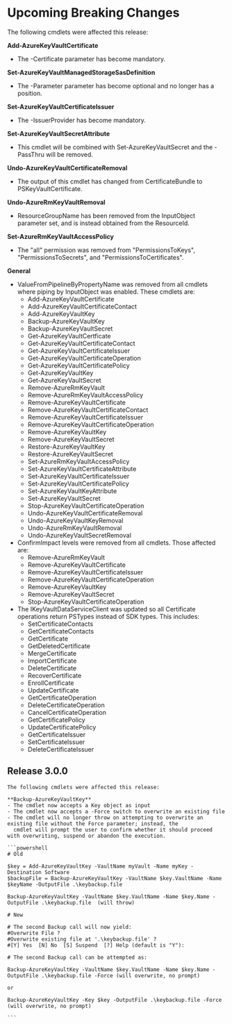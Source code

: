 <!--
    Please leave this section at the top of the breaking change documentation.

    New breaking changes should go under the section titled "Upcoming Breaking Changes", and should adhere to the following format:

    # Upcoming Breaking Changes

    ## Release X.0.0 - January 2017

    The following cmdlets were affected this release:

    **Cmdlet 1**
    - Description of what has changed

    ```powershell
    # Old
    # Sample of how the cmdlet was previously called

    # New
    # Sample of how the cmdlet should now be called
    ```

    Note: the above section follows the template found in the link below: 

    https://github.com/Azure/azure-powershell/blob/dev/documentation/breaking-changes/breaking-change-template.md
-->

# Upcoming Breaking Changes

The following cmdlets were affected this release:

**Add-AzureKeyVaultCertificate**
- The -Certificate parameter has become mandatory.

**Set-AzureKeyVaultManagedStorageSasDefinition**
- The -Parameter parameter has become optional and no longer has a position.

**Set-AzureKeyVaultCertificateIssuer**
- The -IssuerProvider has become mandatory.

**Set-AzureKeyVaultSecretAttribute**
- This cmdlet will be combined with Set-AzureKeyVaultSecret and the -PassThru will be removed.

**Undo-AzureKeyVaultCertificateRemoval**
- The output of this cmdlet has changed from CertificateBundle to PSKeyVaultCertificate.

**Undo-AzureRmKeyVaultRemoval**
- ResourceGroupName has been removed from the InputObject parameter set, and is instead obtained from the ResourceId.

**Set-AzureRmKeyVaultAccessPolicy**
- The "all" permission was removed from "PermissionsToKeys", "PermissionsToSecrets", and "PermissionsToCertificates".

**General**
- ValueFromPipelineByPropertyName was removed from all cmdlets where piping by InputObject was enabled.  These cmdlets are:
    - Add-AzureKeyVaultCertificate
    - Add-AzureKeyVaultCertificateContact
    - Add-AzureKeyVaultKey
    - Backup-AzureKeyVaultKey
    - Backup-AzureKeyVaultSecret
    - Get-AzureKeyVaultCertficate
    - Get-AzureKeyVaultCertificateContact
    - Get-AzureKeyVaultCertificateIssuer
    - Get-AzureKeyVaultCertificateOperation
    - Get-AzureKeyVaultCertificatePolicy
    - Get-AzureKeyVaultKey
    - Get-AzureKeyVaultSecret
    - Remove-AzureRmKeyVault
    - Remove-AzureRmKeyVaultAccessPolicy
    - Remove-AzureKeyVaultCertificate
    - Remove-AzureKeyVaultCertificateContact
    - Remove-AzureKeyVaultCertificateIssuer
    - Remove-AzureKeyVaultCertificateOperation
    - Remove-AzureKeyVaultKey
    - Remove-AzureKeyVaultSecret
    - Restore-AzureKeyVaultKey
    - Restore-AzureKeyVaultSecret
    - Set-AzureRmKeyVaultAccessPolicy
    - Set-AzureKeyVaultCertificateAttribute
    - Set-AzureKeyVaultCertificateIssuer
    - Set-AzureKeyVaultCertificatePolicy
    - Set-AzureKeyVaultKeyAttribute
    - Set-AzureKeyVaultSecret
    - Stop-AzureKeyVaultCertificateOperation
    - Undo-AzureKeyVaultCertificateRemoval
    - Undo-AzureKeyVaultKeyRemoval
    - Undo-AzureRmKeyVaultRemoval
    - Undo-AzureKeyVaultSecretRemoval
- ConfirmImpact levels were removed from all cmdlets.  Those affected are:
    - Remove-AzureRmKeyVault
    - Remove-AzureKeyVaultCertificate
    - Remove-AzureKeyVaultCertificateIssuer
    - Remove-AzureKeyVaultCertificateOperation
    - Remove-AzureKeyVaultKey
    - Remove-AzureKeyVaultSecret
    - Stop-AzureKeyVaultCertificateOperation
- The IKeyVaultDataServiceClient was updated so all Certificate operations return PSTypes instead of SDK types. This includes:
    - SetCertificateContacts
    - GetCertificateContacts
    - GetCertificate
    - GetDeletedCertificate
    - MergeCertificate
    - ImportCertificate
    - DeleteCertificate
    - RecoverCertificate
    - EnrollCertificate
    - UpdateCertificate
    - GetCertificateOperation
    - DeleteCertificateOperation
    - CancelCertificateOperation
    - GetCertificatePolicy
    - UpdateCertificatePolicy
    - GetCertificateIssuer
    - SetCertificateIssuer
    - DeleteCertificateIssuer

## Release 3.0.0

    The following cmdlets were affected this release:

    **Backup-AzureKeyVaultKey**
    - The cmdlet now accepts a Key object as input
    - The cmdlet now accepts a -Force switch to overwrite an existing file
    - The cmdlet will no longer throw on attempting to overwrite an existing file without the Force parameter; instead, the 
      cmdlet will prompt the user to confirm whether it should proceed with overwriting, suspend or abandon the execution.

    ```powershell
    # Old
  
    $key = Add-AzureKeyVaultKey -VaultName myVault -Name myKey -Destination Software
    $backupFile = Backup-AzureKeyVaultKey -VaultName $key.VaultName -Name $keyName -OutputFile .\keybackup.file
    
    Backup-AzureKeyVaultKey -VaultName $key.VaultName -Name $key.Name -OutputFile .\keybackup.file  (will throw)

    # New

    # The second Backup call will now yield: 
    #Overwrite File ?
    #Overwrite existing file at '.\keybackup.file' ?
    #[Y] Yes  [N] No  [S] Suspend  [?] Help (default is "Y"):
    
    # The second Backup call can be attempted as:
    
    Backup-AzureKeyVaultKey -VaultName $key.VaultName -Name $key.Name -OutputFile .\keybackup.file -Force (will overwrite, no prompt)
    
    or
    
    Backup-AzureKeyVaultKey -Key $key -OutputFile .\keybackup.file -Force (will overwrite, no prompt)
    
    ```
